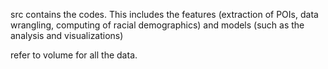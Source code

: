 src contains the codes. This includes the features (extraction of POIs, data wrangling, computing of racial demographics) and models (such as the analysis and visualizations)

refer to volume for all the data. 
